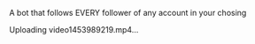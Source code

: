 A bot that follows EVERY follower of any account in your chosing



Uploading video1453989219.mp4…

